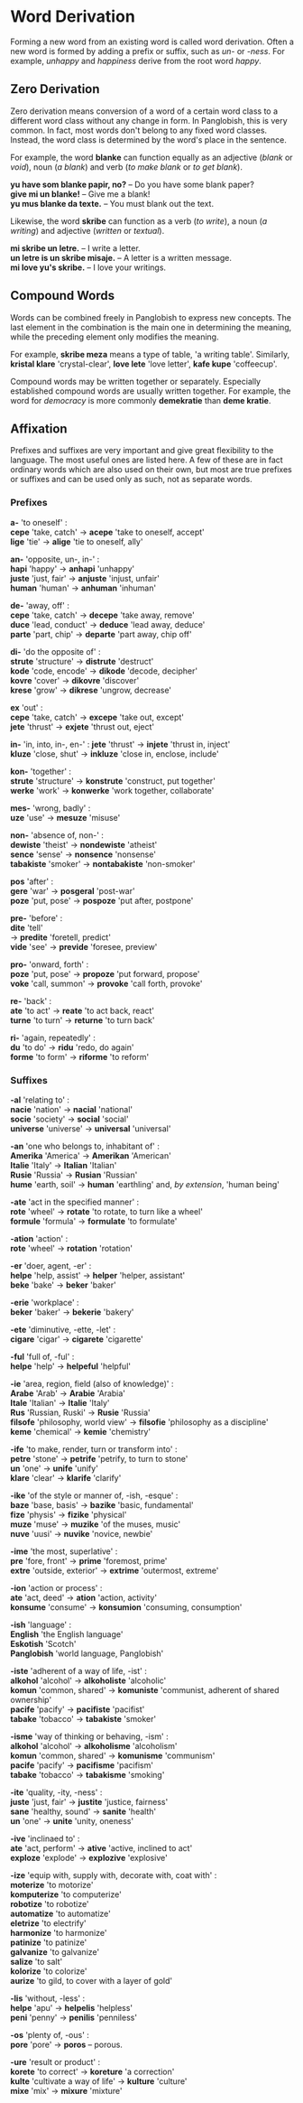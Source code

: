 # Word Derivation

Forming a new word from an existing word is called word derivation.
Often a new word is formed by adding a prefix or suffix, such as _un-_ or _-ness_.
For example, _unhappy_ and _happiness_ derive from the root word _happy_.

## Zero Derivation

Zero derivation means conversion of a word of a certain word class to a different word class without any change in form.
In Panglobish, this is very common.
In fact, most words don't belong to any fixed word classes.
Instead, the word class is determined by the word's place in the sentence.

For example, the word **blanke** can function equally as an adjective (_blank_ or _void_), noun (_a blank_) and verb (_to make blank_ or _to get blank_).

**yu have som blanke papir, no?**
– Do you have some blank paper?  
**give mi un blanke!**
– Give me a blank!  
**yu mus blanke da texte.**
– You must blank out the text.

Likewise, the word **skribe** can function as a verb (_to write_), a noun (_a writing_) and adjective (_written_ or _textual_).

**mi skribe un letre.**
– I write a letter.  
**un letre is un skribe misaje.**
– A letter is a written message.  
**mi love yu's skribe.**
– I love your writings.


## Compound Words

Words can be combined freely in Panglobish to express new concepts.
The last element in the combination is the main one in determining the meaning,
while the preceding element only modifies the meaning.

For example, **skribe meza** means a type of table, 'a writing table'.
Similarly,
**kristal klare**
'crystal-clear',
**love lete**
'love letter',
**kafe kupe**
'coffeecup'.

Compound words may be written together or separately.
Especially established compound words are usually written together.
For example, the word for _democracy_ is more commonly **demekratie** than **deme kratie**.


## Affixation

Prefixes and suffixes are very important and give great flexibility to the language.
The most useful ones are listed here.
A few of these are in fact ordinary words which are also used on their own,
but most are true prefixes or suffixes and can be used only as such, not as separate words.

### Prefixes

**a-**
'to oneself' :  
**cepe**
'take, catch'
→ **acepe**
'take to oneself, accept'  
**lige**
'tie'
→ **alige**
'tie to oneself, ally'

**an-**
'opposite, un-, in-' :  
**hapi**
'happy'
→ **anhapi**
'unhappy'  
**juste**
'just, fair'
→ **anjuste**
'injust, unfair'  
**human**
'human'
→ **anhuman**
'inhuman'

**de-**
'away, off' :  
**cepe**
'take, catch'
→ **decepe**
'take away, remove'  
**duce**
'lead, conduct'
→ **deduce**
'lead away, deduce'  
**parte**
'part, chip'
→ **departe**
'part away, chip off'

**di-**
'do the opposite of' :  
**strute**
'structure'
→ **distrute**
'destruct'  
**kode**
'code, encode'
→ **dikode**
'decode, decipher'  
**kovre**
'cover'
→ **dikovre**
'discover'  
**krese**
'grow'
→ **dikrese**
'ungrow, decrease'

**ex**
'out' :  
**cepe**
'take, catch'
→ **excepe**
'take out, except'  
**jete**
'thrust'
→ **exjete**
'thrust out, eject'

**in-**
'in, into, in-, en-' :
**jete**
'thrust'
→ **injete**
'thrust in, inject'  
**kluze**
'close, shut'
→ **inkluze**
'close in, enclose, include'

**kon-**
'together' :  
**strute**
'structure'
→ **konstrute**
'construct, put together'  
**werke**
'work'
→ **konwerke**
'work together, collaborate'

**mes-**
'wrong, badly' :  
**uze**
'use'
→ **mesuze**
'misuse'

**non-**
'absence of, non-' :  
**dewiste**
'theist'
→ **nondewiste**
'atheist'  
**sence**
'sense'
→ **nonsence**
'nonsense'  
**tabakiste**
'smoker'
→ **nontabakiste**
'non-smoker'  

**pos**
'after' :  
**gere**
'war'
→ **posgeral**
'post-war'  
**poze**
'put, pose'
→ **pospoze**
'put after, postpone'

**pre-**
'before' :  
**dite**
'tell'  
→ **predite**
'foretell, predict'  
**vide**
'see'
→ **previde**
'foresee, preview'

**pro-**
'onward, forth' :  
**poze**
'put, pose'
→ **propoze**
'put forward, propose'  
**voke**
'call, summon'
→ **provoke**
'call forth, provoke'

**re-**
'back' :  
**ate**
'to act'
→ **reate**
'to act back, react'  
**turne**
'to turn'
→ **returne**
'to turn back'

**ri-**
'again, repeatedly' :  
**du**
'to do'
→ **ridu**
'redo, do again'  
**forme**
'to form'
→ **riforme**
'to reform'

### Suffixes

**-al**
'relating to' :  
**nacie**
'nation'
→ **nacial**
'national'  
**socie**
'society'
→ **social**
'social'  
**universe**
'universe'
→ **universal**
'universal'

**-an**
'one who belongs to, inhabitant of' :  
**Amerika**
'America'
→ **Amerikan**
'American'  
**Italie**
'Italy'
→ **Italian**
'Italian'  
**Rusie**
'Russia'
→ **Rusian**
'Russian'  
**hume**
'earth, soil'
→ **human**
'earthling' and, _by extension_, 'human being'

**-ate**
'act in the specified manner' :  
**rote**
'wheel'
→ **rotate**
'to rotate, to turn like a wheel'  
**formule**
'formula'
→ **formulate**
'to formulate'

**-ation**
'action' :  
**rote**
'wheel'
→ **rotation**
'rotation'

**-er**
'doer, agent, -er' :  
**helpe**
'help, assist'
→ **helper**
'helper, assistant'  
**beke**
'bake'
→ **beker**
'baker'

**-erie**
'workplace' :  
**beker**
'baker'
→ **bekerie**
'bakery'

**-ete**
'diminutive, -ette, -let' :  
**cigare**
'cigar'
→ **cigarete**
'cigarette'

**-ful**
'full of, -ful' :  
**helpe**
'help'
→ **helpeful**
'helpful'

**-ie**
'area, region, field (also of knowledge)' :  
**Arabe**
'Arab'
→ **Arabie**
'Arabia'  
**Itale**
'Italian'
→ **Italie**
'Italy'  
**Rus**
'Russian, Ruski'
→ **Rusie**
'Russia'  
**filsofe**
'philosophy, world view'
→ **filsofie**
'philosophy as a discipline'  
**keme**
'chemical'
→ **kemie**
'chemistry'

**-ife**
'to make, render, turn or transform into' :  
**petre**
'stone'
→ **petrife**
'petrify, to turn to stone'  
**un**
'one'
→ **unife**
'unify'  
**klare**
'clear'
→ **klarife**
'clarify'

**-ike**
'of the style or manner of, -ish, -esque' :  
**baze**
'base, basis'
→ **bazike**
'basic, fundamental'  
**fize**
'physis'
→ **fizike**
'physical'  
**muze**
'muse'
→ **muzike**
'of the muses, music'  
**nuve**
'uusi'
→ **nuvike**
'novice, newbie'

**-ime**
'the most, superlative' :  
**pre**
'fore, front'
→ **prime**
'foremost, prime'  
**extre**
'outside, exterior'
→ **extrime**
'outermost, extreme'

**-ion**
'action or process' :  
**ate**
'act, deed'
→ **ation**
'action, activity'  
**konsume**
'consume'
→ **konsumion**
'consuming, consumption'

**-ish**
'language' :  
**English**
'the English language'  
**Eskotish**
'Scotch'  
**Panglobish**
'world language, Panglobish'

**-iste**
'adherent of a way of life, -ist' :  
**alkohol**
'alcohol'
→ **alkoholiste**
'alcoholic'  
**komun**
'common, shared'
→ **komuniste**
'communist, adherent of shared ownership'  
**pacife**
'pacify'
→ **pacifiste**
'pacifist'  
**tabake**
'tobacco'
→ **tabakiste**
'smoker'

**-isme**
'way of thinking or behaving, -ism' :  
**alkohol**
'alcohol'
→ **alkoholisme**
'alcoholism'  
**komun**
'common, shared'
→ **komunisme**
'communism'  
**pacife**
'pacify'
→ **pacifisme**
'pacifism'  
**tabake**
'tobacco'
→ **tabakisme**
'smoking'

**-ite**
'quality, -ity, -ness' :  
**juste**
'just, fair'
→ **justite**
'justice, fairness'  
**sane**
'healthy, sound'
→ **sanite**
'health'  
**un**
'one'
→ **unite**
'unity, oneness'

**-ive**
'inclinaed to' :  
**ate**
'act, perform'
→ **ative**
'active, inclined to act'  
**exploze**
'explode'
→ **explozive**
'explosive'

**-ize**
'equip with, supply with, decorate with, coat with' :  
**moterize**
'to motorize'  
**komputerize**
'to computerize'  
**robotize**
'to robotize'  
**automatize**
'to automatize'  
**eletrize**
'to electrify'  
**harmonize**
'to harmonize'  
**patinize**
'to patinize'   
**galvanize**
'to galvanize'  
**salize**
'to salt'  
**kolorize**
'to colorize'  
**aurize**
'to gild, to cover with a layer of gold'

**-lis**
'without, -less' :  
**helpe**
'apu'
→ **helpelis**
'helpless'  
**peni**
'penny'
→ **penilis**
'penniless'

**-os**
'plenty of, -ous' :  
**pore**
'pore'
→ **poros**
– porous.

**-ure**
'result or product' :  
**korete**
'to correct'
→ **koreture**
'a correction'  
**kulte**
'cultivate a way of life'
→ **kulture**
'culture'  
**mixe**
'mix'
→ **mixure**
'mixture'

